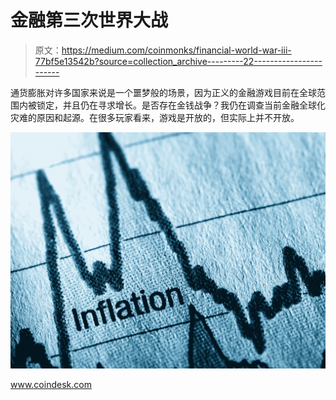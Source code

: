 # 金融第三次世界大战

> 原文：<https://medium.com/coinmonks/financial-world-war-iii-77bf5e13542b?source=collection_archive---------22----------------------->

通货膨胀对许多国家来说是一个噩梦般的场景，因为正义的金融游戏目前在全球范围内被锁定，并且仍在寻求增长。是否存在金钱战争？我仍在调查当前金融全球化灾难的原因和起源。在很多玩家看来，游戏是开放的，但实际上并不开放。

![](img/cc971770e928c76331f22d40d2cd1063.png)

www.coindesk.com